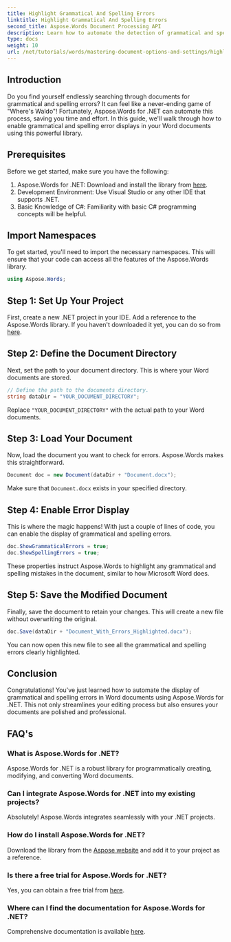 ```yaml
---
title: Highlight Grammatical And Spelling Errors
linktitle: Highlight Grammatical And Spelling Errors
second_title: Aspose.Words Document Processing API
description: Learn how to automate the detection of grammatical and spelling errors in Word documents using Aspose.Words for .NET. This step-by-step guide.
type: docs
weight: 10
url: /net/tutorials/words/mastering-document-options-and-settings/highlight-grammatical-and-spelling-errors/
---
```

## Introduction

Do you find yourself endlessly searching through documents for grammatical and spelling errors? It can feel like a never-ending game of "Where's Waldo"! Fortunately, Aspose.Words for .NET can automate this process, saving you time and effort. In this guide, we'll walk through how to enable grammatical and spelling error displays in your Word documents using this powerful library.

## Prerequisites

Before we get started, make sure you have the following:

1. Aspose.Words for .NET: Download and install the library from [here](https://releases.aspose.com/words/net/).
2. Development Environment: Use Visual Studio or any other IDE that supports .NET.
3. Basic Knowledge of C#: Familiarity with basic C# programming concepts will be helpful.

## Import Namespaces

To get started, you'll need to import the necessary namespaces. This will ensure that your code can access all the features of the Aspose.Words library.

```csharp
using Aspose.Words;
```

## Step 1: Set Up Your Project

First, create a new .NET project in your IDE. Add a reference to the Aspose.Words library. If you haven't downloaded it yet, you can do so from [here](https://releases.aspose.com/words/net/).

## Step 2: Define the Document Directory

Next, set the path to your document directory. This is where your Word documents are stored.

```csharp
// Define the path to the documents directory.
string dataDir = "YOUR_DOCUMENT_DIRECTORY";
```

Replace `"YOUR_DOCUMENT_DIRECTORY"` with the actual path to your Word documents.

## Step 3: Load Your Document

Now, load the document you want to check for errors. Aspose.Words makes this straightforward.

```csharp
Document doc = new Document(dataDir + "Document.docx");
```

Make sure that `Document.docx` exists in your specified directory.

## Step 4: Enable Error Display

This is where the magic happens! With just a couple of lines of code, you can enable the display of grammatical and spelling errors.

```csharp
doc.ShowGrammaticalErrors = true;
doc.ShowSpellingErrors = true;
```

These properties instruct Aspose.Words to highlight any grammatical and spelling mistakes in the document, similar to how Microsoft Word does.

## Step 5: Save the Modified Document

Finally, save the document to retain your changes. This will create a new file without overwriting the original.

```csharp
doc.Save(dataDir + "Document_With_Errors_Highlighted.docx");
```

You can now open this new file to see all the grammatical and spelling errors clearly highlighted.

## Conclusion

Congratulations! You've just learned how to automate the display of grammatical and spelling errors in Word documents using Aspose.Words for .NET. This not only streamlines your editing process but also ensures your documents are polished and professional.

## FAQ's

### What is Aspose.Words for .NET?
Aspose.Words for .NET is a robust library for programmatically creating, modifying, and converting Word documents.

### Can I integrate Aspose.Words for .NET into my existing projects?
Absolutely! Aspose.Words integrates seamlessly with your .NET projects.

### How do I install Aspose.Words for .NET?
Download the library from the [Aspose website](https://releases.aspose.com/words/net/) and add it to your project as a reference.

### Is there a free trial for Aspose.Words for .NET?
Yes, you can obtain a free trial from [here](https://releases.aspose.com/).

### Where can I find the documentation for Aspose.Words for .NET?
Comprehensive documentation is available [here](https://reference.aspose.com/words/net/).
